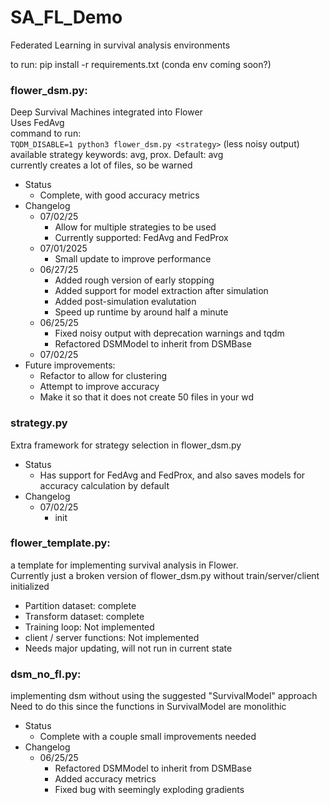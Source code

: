 # SA_FL_Demo
Federated Learning in survival analysis environments

to run: pip install -r requirements.txt
(conda env coming soon?)

### flower_dsm.py: 
Deep Survival Machines integrated into Flower \
Uses FedAvg \
command to run: \
`TQDM_DISABLE=1 python3 flower_dsm.py <strategy>` (less noisy output) \
available strategy keywords: avg, prox. Default: avg \
currently creates a lot of files, so be warned
* Status
    - Complete, with good accuracy metrics
* Changelog
    * 07/02/25
        * Allow for multiple strategies to be used
        * Currently supported: FedAvg and FedProx
    * 07/01/2025
        * Small update to improve performance
    * 06/27/25
        * Added rough version of early stopping
        * Added support for model extraction after simulation
        * Added post-simulation evalutation
        * Speed up runtime by around half a minute
    * 06/25/25
        * Fixed noisy output with deprecation warnings and tqdm
        * Refactored DSMModel to inherit from DSMBase
    * 07/02/25
* Future improvements:
    * Refactor to allow for clustering
    * Attempt to improve accuracy
    * Make it so that it does not create 50 files in your wd

### strategy.py
Extra framework for strategy selection in flower_dsm.py
* Status
    - Has support for FedAvg and FedProx, and also saves models for accuracy calculation by default
* Changelog
    * 07/02/25
        * init


### flower_template.py: 
a template for implementing survival analysis in Flower. \
Currently just a broken version of flower_dsm.py without train/server/client initialized
- Partition dataset: complete
- Transform dataset: complete
- Training loop: Not implemented
- client / server functions: Not implemented
- Needs major updating, will not run in current state

### dsm_no_fl.py: 
implementing dsm without using the suggested "SurvivalModel" approach \
Need to do this since the functions in SurvivalModel are monolithic
* Status
    * Complete with a couple small improvements needed
* Changelog
    * 06/25/25
        * Refactored DSMModel to inherit from DSMBase
        * Added accuracy metrics
        * Fixed bug with seemingly exploding gradients

